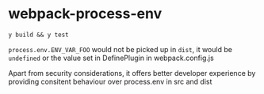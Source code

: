 # webpack-process-env

```shell
y build && y test
```

`process.env.ENV_VAR_FOO` would not be picked up in `dist`, it would be `undefined` or the value set in DefinePlugin in webpack.config.js

Apart from security considerations, it offers better developer experience by providing consitent behaviour over process.env in src and dist
